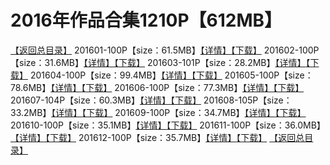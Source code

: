 # 2016年作品合集1210P【612MB】
[【返回总目录】](/README.md)
201601-100P【size：61.5MB】[【详情】](./201601/README.md)[【下载】](https://474b.com/file/25713053-435031006)
201602-100P【size：31.6MB】[【详情】](./201602/README.md)[【下载】](https://474b.com/file/25713053-435031046)
201603-101P【size：28.2MB】[【详情】](./201603/README.md)[【下载】](https://474b.com/file/25713053-435031109)
201604-100P【size：99.4MB】[【详情】](./201604/README.md)[【下载】](https://474b.com/file/25713053-435031474)
201605-100P【size：78.6MB】[【详情】](./201605/README.md)[【下载】](https://474b.com/file/25713053-435031558)
201606-100P【size：77.3MB】[【详情】](./201606/README.md)[【下载】](https://474b.com/file/25713053-435031800)
201607-104P【size：60.3MB】[【详情】](./201607/README.md)[【下载】](https://474b.com/file/25713053-435031979)
201608-105P【size：33.2MB】[【详情】](./201608/README.md)[【下载】](https://474b.com/file/25713053-435032024)
201609-100P【size：34.7MB】[【详情】](./201609/README.md)[【下载】](https://474b.com/file/25713053-435032109)
201610-100P【size：35.1MB】[【详情】](./201610/README.md)[【下载】](https://474b.com/file/25713053-435032160)
201611-100P【size：36.0MB】[【详情】](./201611/README.md)[【下载】](https://474b.com/file/25713053-435032225)
201612-100P【size：35.7MB】[【详情】](./201612/README.md)[【下载】](https://474b.com/file/25713053-435032369)
[【返回总目录】](/README.md)
